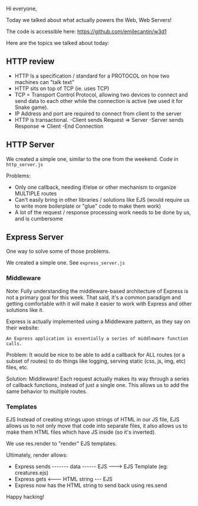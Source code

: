 Hi everyone,

Today we talked about what actually powers the Web, Web Servers!

The code is accessible here: https://github.com/emilecantin/w3d1

Here are the topics we talked about today:

## HTTP review
- HTTP Is a specification / standard for a PROTOCOL on how two machines can "talk text"
- HTTP sits on top of TCP (ie. uses TCP)
- TCP = Transport Control Protocol, allowing two devices to connect and send data to each other while the connection is active (we used it for Snake game).
- IP Address and port are required to connect from client to the server
- HTTP is transactional.
  -Client sends Request => Server
  -Server sends Response => Client
  -End Connection

## HTTP Server
We created a simple one, similar to the one from the weekend. Code in `http_server.js`

Problems:
- Only one callback, needing if/else or other mechanism to organize MULTIPLE routes
- Can't easily bring in other libraries / solutions like EJS (would require us to write more boilerplate or "glue" code to make them work)
- A lot of the request / response processing work needs to be done by us, and is cumbersome

## Express Server
One way to solve some of those problems.

We created a simple one. See `express_server.js`

### Middleware
Note: Fully understanding the middleware-based architecture of Express is not a primary goal for this week. That said, it's a common paradigm and getting comfortable with it will make it easier to work with Express and other solutions like it.

Express is actually implemented using a Middleware pattern, as they say on their website:

    An Express application is essentially a series of middleware function calls.

Problem: It would be nice to be able to add a callback for ALL routes (or a subset of routes) to do things like logging, serving static (css, js, img, etc) files, etc.

Solution: Middleware! Each request actually makes its way through a series of callback functions, instead of just a single one. This allows us to add the same behavior to multiple routes.

### Templates
EJS Instead of creating strings upon strings of HTML in our JS file, EJS allows us to not only move that code into separate files, it also allows us to make them HTML files which have JS inside (so it's inverted).

We use res.render to "render" EJS templates.

Ultimately, render allows:

- Express sends ------- data ------ EJS ---> EJS Template (eg: creatures.ejs)
- Express gets <--- HTML string --- EJS
- Express now has the HTML string to send back using res.send


Happy hacking!
